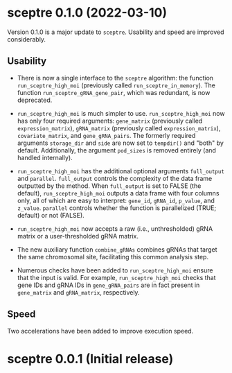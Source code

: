 # sceptre 0.1.0 (2022-03-10)

Version 0.1.0 is a major update to `sceptre`. Usability and speed are improved considerably.

## Usability

-   There is now a single interface to the `sceptre` algorithm: the function `run_sceptre_high_moi` (previously called `run_sceptre_in_memory`). The function `run_sceptre_gRNA_gene_pair`, which was redundant, is now deprecated.

-   `run_sceptre_high_moi` is much simpler to use. `run_sceptre_high_moi` now has only four required arguments: `gene_matrix` (previously called `expression_matrix`), `gRNA_matrix` (previously called `expression_matrix`), `covariate_matrix`, and `gene_gRNA_pairs`. The formerly required arguments `storage_dir` and `side` are now set to `tempdir()` and "both" by default. Additionally, the argument `pod_sizes` is removed entirely (and handled internally).

-   `run_sceptre_high_moi` has the additional optional arguments `full_output` and `parallel`. `full_output` controls the complexity of the data frame outputted by the method. When `full_output` is set to FALSE (the default), `run_sceptre_high_moi` outputs a data frame with four columns only, all of which are easy to interpret: `gene_id`, `gRNA_id`, `p_value`, and `z_value`. `parallel` controls whether the function is parallelized (TRUE; default) or not (FALSE).

-   `run_sceptre_high_moi` now accepts a raw (i.e., unthresholded) gRNA matrix or a user-thresholded gRNA matrix.

-   The new auxiliary function `combine_gRNAs` combines gRNAs that target the same chromosomal site, facilitating this common analysis step.

-   Numerous checks have been added to `run_sceptre_high_moi` ensure that the input is valid. For example, `run_sceptre_high_moi` checks that gene IDs and gRNA IDs in `gene_gRNA_pairs` are in fact present in `gene_matrix` and `gRNA_matrix`, respectively.

## Speed

Two accelerations have been added to improve execution speed.

# sceptre 0.0.1 (Initial release)
